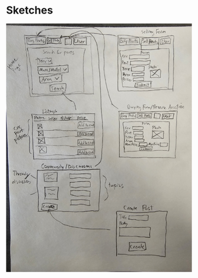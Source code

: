 # Sketches
![Sketches.jpg](https://github.com/ChicoState/ux-autoscrap/blob/main/sketches/Sketches.jpg)
